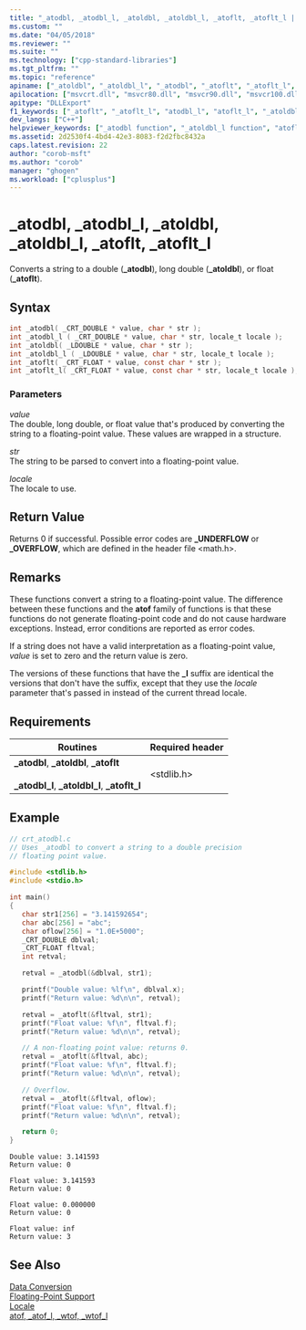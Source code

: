 ```yaml
---
title: "_atodbl, _atodbl_l, _atoldbl, _atoldbl_l, _atoflt, _atoflt_l | Microsoft Docs"
ms.custom: ""
ms.date: "04/05/2018"
ms.reviewer: ""
ms.suite: ""
ms.technology: ["cpp-standard-libraries"]
ms.tgt_pltfrm: ""
ms.topic: "reference"
apiname: ["_atoldbl", "_atoldbl_l", "_atodbl", "_atoflt", "_atoflt_l", "_atodbl_l"]
apilocation: ["msvcrt.dll", "msvcr80.dll", "msvcr90.dll", "msvcr100.dll", "msvcr100_clr0400.dll", "msvcr110.dll", "msvcr110_clr0400.dll", "msvcr120.dll", "msvcr120_clr0400.dll", "ucrtbase.dll", "api-ms-win-crt-convert-l1-1-0.dll"]
apitype: "DLLExport"
f1_keywords: ["_atoflt", "_atoflt_l", "atodbl_l", "atoflt_l", "_atoldbl", "_atoldbl_l", "atodbl", "_atodbl_l", "atoldbl", "atoflt", "atoldbl_l", "_atodbl"]
dev_langs: ["C++"]
helpviewer_keywords: ["_atodbl function", "_atoldbl_l function", "atoflt function", "atoflt_l function", "atoldbl function", "_atoldbl function", "atodbl_l function", "_atoflt_l function", "atoldbl_l function", "atodbl function", "string conversion, to floating point values", "_atoflt function", "_atodbl_l function"]
ms.assetid: 2d2530f4-4bd4-42e3-8083-f2d2fbc8432a
caps.latest.revision: 22
author: "corob-msft"
ms.author: "corob"
manager: "ghogen"
ms.workload: ["cplusplus"]
---
```

# _atodbl, _atodbl_l, _atoldbl, _atoldbl_l, _atoflt, _atoflt_l

Converts a string to a double (**_atodbl**), long double (**_atoldbl**), or float (**_atoflt**).

## Syntax

```C
int _atodbl( _CRT_DOUBLE * value, char * str );
int _atodbl_l ( _CRT_DOUBLE * value, char * str, locale_t locale );
int _atoldbl( _LDOUBLE * value, char * str );
int _atoldbl_l ( _LDOUBLE * value, char * str, locale_t locale );
int _atoflt( _CRT_FLOAT * value, const char * str );
int _atoflt_l( _CRT_FLOAT * value, const char * str, locale_t locale );
```

### Parameters

*value*<br/>
The double, long double, or float value that's produced by converting the string to a floating-point value. These values are wrapped in a structure.

*str*<br/>
The string to be parsed to convert into a floating-point value.

*locale*<br/>
The locale to use.

## Return Value

Returns 0 if successful. Possible error codes are **_UNDERFLOW** or **_OVERFLOW**, which are defined in the header file \<math.h>.

## Remarks

These functions convert a string to a floating-point value. The difference between these functions and the **atof** family of functions is that these functions do not generate floating-point code and do not cause hardware exceptions. Instead, error conditions are reported as error codes.

If a string does not have a valid interpretation as a floating-point value, *value* is set to zero and the return value is zero.

The versions of these functions that have the **_l** suffix are identical the versions that don't have the suffix, except that they use the *locale* parameter that's passed in instead of the current thread locale.

## Requirements

|Routines|Required header|
|--------------|---------------------|
|**_atodbl**, **_atoldbl**, **_atoflt**<br /><br /> **_atodbl_l**, **_atoldbl_l**, **_atoflt_l**|\<stdlib.h>|

## Example

```C
// crt_atodbl.c
// Uses _atodbl to convert a string to a double precision
// floating point value.

#include <stdlib.h>
#include <stdio.h>

int main()
{
   char str1[256] = "3.141592654";
   char abc[256] = "abc";
   char oflow[256] = "1.0E+5000";
   _CRT_DOUBLE dblval;
   _CRT_FLOAT fltval;
   int retval;

   retval = _atodbl(&dblval, str1);

   printf("Double value: %lf\n", dblval.x);
   printf("Return value: %d\n\n", retval);

   retval = _atoflt(&fltval, str1);
   printf("Float value: %f\n", fltval.f);
   printf("Return value: %d\n\n", retval);

   // A non-floating point value: returns 0.
   retval = _atoflt(&fltval, abc);
   printf("Float value: %f\n", fltval.f);
   printf("Return value: %d\n\n", retval);

   // Overflow.
   retval = _atoflt(&fltval, oflow);
   printf("Float value: %f\n", fltval.f);
   printf("Return value: %d\n\n", retval);

   return 0;
}
```

```Output
Double value: 3.141593
Return value: 0

Float value: 3.141593
Return value: 0

Float value: 0.000000
Return value: 0

Float value: inf
Return value: 3
```

## See Also

[Data Conversion](../../c-runtime-library/data-conversion.md)<br/>
[Floating-Point Support](../../c-runtime-library/floating-point-support.md)<br/>
[Locale](../../c-runtime-library/locale.md)<br/>
[atof, _atof_l, _wtof, _wtof_l](../../c-runtime-library/reference/atof-atof-l-wtof-wtof-l.md)<br/>
